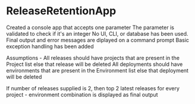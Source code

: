 # ReleaseRetentionApp

Created a console app that accepts one parameter
The parameter is validated to check if it's an integer
No UI, CLI, or database has been used. Final output and error messages are diplayed on a command prompt
Basic exception handling has been added

Assumptions -
All releases should have projects that are present in the Project list else that release will be deleted
All deployments should have environments that are present in the Environment list else that deployment will be deleted

If number of releases supplied is 2, then top 2 latest releases for every project - environment combination is displayed as final output

